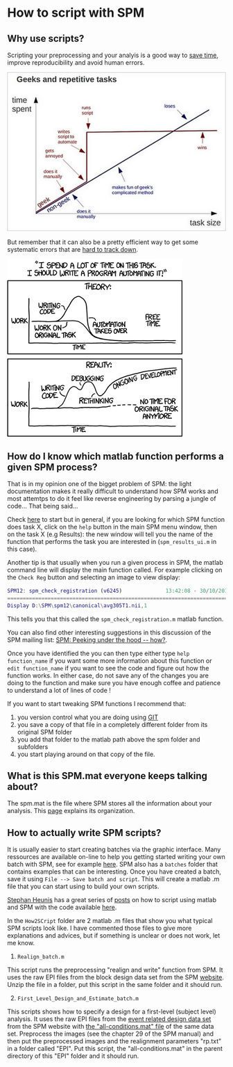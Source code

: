 ﻿# How to script with SPM



## Why use scripts?

Scripting your preprocessing and your analyis is a good way to [save time](https://external-preview.redd.it/xGS3CBRs2u3ujufXLZS6oCbB-9cCAFy_xuWxOFSjD4c.png?auto=webp&s=9a14526bbd5503dee65554baca74faa0b5681a64), improve reproducibility and avoid human errors. 

![](.statics/geek_VS_non-geek.jpg)

But remember that it can also be a pretty efficient way to get some systematic errors that are [hard to track down](http://xkcd.com/1319/).

![](.statics/automation.png)



## How do I know which matlab function performs a given SPM process?

That is in my opinion one of the bigget problem of SPM: the light documentation makes it really difficult to understand how SPM works and most attemtps to do it feel like reverse engineering by parsing a jungle of code... That being said...

Check [here](http://en.wikibooks.org/wiki/SPM/Programming_intro) to start but in general, if you are looking for which SPM function does task X, click on the `help` button in the main SPM menu window, then on the task X (e.g Results): the new window will tell you the name of the function that performs the task you are interested in (`spm_results_ui.m` in this case). 

Another tip is that usually when you run a given process in SPM, the matlab command line will display the main function called. For example clicking on the `Check Reg` button and selecting an image to view display:

``` matlab
SPM12: spm_check_registration (v6245)              13:42:08 - 30/10/2018
========================================================================
Display D:\SPM\spm12\canonical\avg305T1.nii,1
```

This tells you that this called the `spm_check_registration.m` matlab function.

You can also find other interesting suggestions in this discussion of the SPM mailing list: [SPM: Peeking under the hood -- how?](https://www.jiscmail.ac.uk/cgi-bin/webadmin?A2=ind1803&L=spm&P=R58295&1=spm&9=A&J=on&d=No+Match%3BMatch%3BMatches&z=4).

Once you have identified the you can then type either type `help function_name` if you want some more information about this function or `edit function_name` if you want to see the code and figure out how the function works. In either case, do not save any of the changes you are doing to the function and make sure you have enough coffee and patience to understand a lot of lines of code !

If you want to start tweaking SPM functions I recommend that:
1. you version control what you are doing using [GIT](https://git-scm.com/)
2. you save a copy of that file in a completely different folder from its original SPM folder
3. you add that folder to the matlab path above the spm folder and subfolders
4. you start playing around on that copy of the file. 



## What is this SPM.mat everyone keeps talking about?

The spm.mat is the file where SPM stores all the information about your analysis. This [page](http://people.duke.edu/~njs28/spmdatastructure.htm) explains its organization.



## How to actually write SPM scripts?

It is usually easier to start creating batches via the graphic interface. Many ressources are available on-line to help you getting started writing your own batch with SPM, see for example [here](http://en.wikibooks.org/w/index.php?title=SPM/Batch&stable=0). SPM also has a `batches` folder that contains examples that can be interesting. Once you have created a batch, save it using `File --> Save batch and script`. This will create a matlab .m file that you can start using to build your own scripts.

[Stephan Heunis](https://twitter.com/fmrwhy) has a great series of [posts](https://www.fmrwhy.com/2018/06/28/spm12-matlab-scripting-tutorial-1/) on how to script using matlab and SPM with the code available [here](https://github.com/jsheunis/matlab-spm-scripts-jsh/blob/master/spm_batchScriptingExample_jsh.m).

In the `How2SCript` folder are 2 matlab .m files that show you what typical SPM scripts look like. I have commented those files to give more explanations and advices, but if something is unclear or does not work, let me know.

1. `Realign_batch.m`

This script runs the preprocessing "realign and write" function from SPM. It uses the raw EPI files from the block design data set from the SPM [website](ftp://ftp.fil.ion.ucl.ac.uk/spm/data/MoAEpilot/MoAEpilot.zip). Unzip the file in a folder, put this script in the same folder and it should run.

2. `First_Level_Design_and_Estimate_batch.m`

This scripts shows how to specify a design for a first-level (subject level) analysis. It uses the raw EPI files from the [event related design data set](ftp://ftp.fil.ion.ucl.ac.uk/spm/data/SPM00AdvEFMRI) from the SPM website with [the "all-conditions.mat" file](http://www.fil.ion.ucl.ac.uk/spm/data/face_rep/) of the same data set. Preprocess the images (see the chapter 29 of the SPM manual) and then put the preprocessed images and the realignment parameters "rp.txt" in a folder called "EPI". Put this script, the "all-conditions.mat" in the parent directory of this "EPI" folder and it should run.